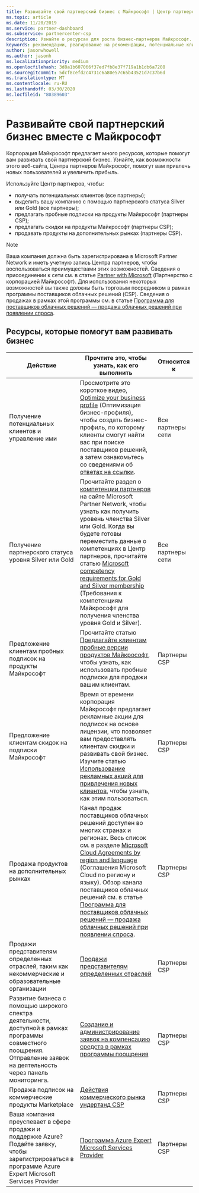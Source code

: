 ```yaml
---
title: Развивайте свой партнерский бизнес с Майкрософт | Центр партнеров
ms.topic: article
ms.date: 11/20/2019
ms.service: partner-dashboard
ms.subservice: partnercenter-csp
description: Узнайте о ресурсах для роста бизнес-партнеров Майкрософт. Сюда входит как получить сведения о продажах (по ссылкам) от корпорации Майкрософт.
keywords: рекомендации, реагирование на рекомендации, потенциальные клиенты, возможные клиенты, маркетинговый профиль, бизнес-профиль, развития вашего бизнеса, бизнес-возможности, компетенции, членство уровня silver, членство уровня gold, пробные версии, расширение рынка, национальное облако
author: jasonwhowell
ms.author: jasonh
ms.localizationpriority: medium
ms.openlocfilehash: 3d8a1b607066f37ed7fb8e37f719a1b1db6a7208
ms.sourcegitcommit: 5dcf8cefd2c4731c6a80e57c65b43521d7c37b6d
ms.translationtype: MT
ms.contentlocale: ru-RU
ms.lasthandoff: 03/30/2020
ms.locfileid: "80389603"
---
```

# <a name="grow-your-microsoft-partner-business"></a>Развивайте свой партнерский бизнес вместе с Майкрософт 

Корпорация Майкрософт предлагает много ресурсов, которые помогут вам развивать свой партнерский бизнес. Узнайте, как возможности этого веб-сайта, Центра партнеров Майкрософт, помогут вам привлечь новых пользователей и увеличить прибыль.

Используйте Центр партнеров, чтобы:

- получать потенциальных клиентов (все партнеры);
- выделить вашу компанию с помощью партнерского статуса Silver или Gold (все партнеры);
- предлагать пробные подписки на продукты Майкрософт (партнеры CSP);
- предлагать скидки на продукты Майкрософт (партнеры CSP);
- продавать продукты на дополнительных рынках (партнеры CSP).

> [!NOTE]  
> Ваша компания должна быть зарегистрирована в Microsoft Partner Network и иметь учетную запись Центра партнеров, чтобы воспользоваться преимуществами этих возможностей. Сведения о присоединении к сети см. в статье [Partner with Microsoft](mpn-overview.md) (Партнерство с корпорацией Майкрософт). Для использования некоторых возможностей вы также должны быть торговым посредником в рамках программы поставщиков облачных решений (CSP). Сведения о продажах в рамках этой программы см. в статье [Программа для поставщиков облачных решений — продажа облачных решений при появлении спроса](csp-overview.md).

## <a name="resources-to-help-your-business-grow"></a>Ресурсы, которые помогут вам развивать бизнес

|  **Действие**  |  **Прочтите это, чтобы узнать, как его выполнить**  |  **Относится к**  |
|--------------|-----------|--------------
| Получение потенциальных клиентов и управление ими | Просмотрите это короткое видео, [Optimize your business profile](https://player.vimeo.com/video/252788046 ) (Оптимизация бизнес-профиля), чтобы создать бизнес-профиль, по которому клиенты смогут найти вас при поиске поставщиков решений, а затем ознакомьтесь со сведениями об [ответах на ссылки](responding-to-referrals.md). | Все партнеры сети |
| Получение партнерского статуса уровня Silver или Gold | Прочитайте раздел о [компетенции партнеров](https://partner.microsoft.com/membership/competencies) на сайте Microsoft Partner Network, чтобы узнать как получить уровень членства Silver или Gold. Когда вы будете готовы переместить данные о компетенциях в Центр партнеров, прочитайте статью [Microsoft competency requirements for Gold and Silver membership](competencies.md) (Требования к компетенциям Майкрософт для получения членства уровня Gold и Silver). | Все партнеры сети |
| Предложение клиентам пробных подписок на продукты Майкрософт | Прочитайте статью [Предлагайте клиентам пробные версии продуктов Майкрософт](offer-your-customers-trials-of-microsoft-products.md), чтобы узнать, как использовать пробные подписки для продажи вашим клиентам.| Партнеры CSP |
| Предложение клиентам скидок на подписки Майкрософт | Время от времени корпорация Майкрософт предлагает рекламные акции для подписок на основе лицензии, что позволяет вам предоставлять клиентам скидки и развивать свой бизнес. Изучите статью [Использование рекламных акций для привлечения новых клиентов](promotions.md), чтобы узнать, как этим пользоваться. | Партнеры CSP |
| Продажа продуктов на дополнительных рынках | Канал продаж поставщиков облачных решений доступен во многих странах и регионах. Весь список см. в разделе [Microsoft Cloud Agreements by region and language](agreements.md) (Соглашения Microsoft Cloud по региону и языку). Обзор канала поставщиков облачных решений см. в статье [Программа для поставщиков облачных решений — продажа облачных решений при появлении спроса](csp-overview.md).  | Партнеры CSP |
Продажи представителям определенных отраслей, таким как некоммерческие и образовательные организации|[Продажи представителям определенных отраслей](get-special-pricing-for-offers.md)|Партнеры CSP|
|Развитие бизнеса с помощью широкого спектра деятельности, доступной в рамках программы совместного поощрения. Отправление заявок на деятельность через панель мониторинга.| [Создание и администрирование заявок на компенсацию средств в рамках программы поощрения](create-incentives-claims.md)|Партнеры CSP|
|Продажа подписок на коммерческие продукты Marketplace|[Действия коммерческого рынка ундертанд CSP](csp-commercial-marketplace-overview.md)|Партнеры CSP|
|Ваша компания преуспевает в сфере продажи и поддержке Azure? Подайте заявку, чтобы зарегистрироваться в программе Azure Expert Microsoft Services Provider|[Программа Azure Expert Microsoft Services Provider](azure-expert-msp.md)|Партнеры CSP|
